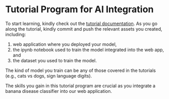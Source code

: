 # Tutorial Program for AI Integration

To start learning, kindly check out the [tutorial documentation](https://drive.google.com/file/d/1-PEbfr-d2vKXEa7U71PXefYynfjTK5xx/view?usp=sharing). As you go along the tutorial, kindly commit and push the relevant assets you created, including:

1. web application where you deployed your model,
2. the ipynb notebook used to train the model integrated into the web app, and
3. the dataset you used to train the model.

The kind of model you train can be any of those covered in the tutorials (e.g., cats vs dogs, sign language digits). 

The skills you gain in this tutorial program are crucial as you integrate a banana disease classifier into our web application.

